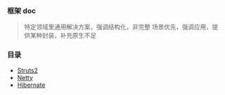 ### 框架 doc
> 特定领域里通用解决方案，强调结构化，非完整
> 场景优先，强调应用，提供某种封装，补充原生不足

### 目录
- [Struts2](Struts2/README.md)
- [Netty](Netty/README.md)
- [Hibernate](Hibernate/README.md)